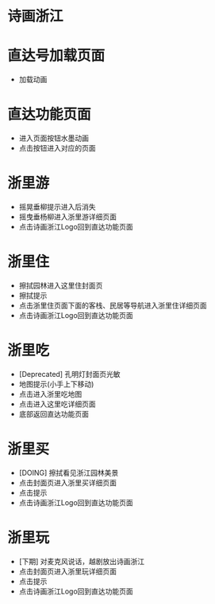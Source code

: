 # 诗画浙江

# 直达号加载页面
* 加载动画

# 直达功能页面
* 进入页面按钮水墨动画
* 点击按钮进入对应的页面

# 浙里游
* 摇晃垂柳提示进入后消失
* 摇曳垂杨柳进入浙里游详细页面
* 点击诗画浙江Logo回到直达功能页面

# 浙里住
* 擦拭园林进入这里住封面页
* 擦拭提示
* 点击浙里住页面下面的客栈、民居等导航进入浙里住详细页面
* 点击诗画浙江Logo回到直达功能页面

# 浙里吃
* [Deprecated] 孔明灯封面页光敏
* 地图提示(小手上下移动)
* 点击进入浙里吃地图
* 点击进入这里吃详细页面
* 底部返回直达功能页面

# 浙里买
* [DOING] 擦拭看见浙江园林美景
* 点击封面页进入浙里买详细页面
* 点击提示
* 点击诗画浙江Logo回到直达功能页面

# 浙里玩
* [下期] 对麦克风说话，越剧放出诗画浙江
* 点击封面页进入浙里玩详细页面
* 点击提示
* 点击诗画浙江Logo回到直达功能页面

